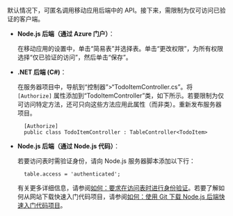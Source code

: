 
默认情况下，可匿名调用移动应用后端中的 API。接下来，需限制为仅可访问已验证的客户端。

* **Node.js 后端（通过 Azure 门户）**：

    在移动应用的设置中，单击“简易表”并选择表。单击“更改权限”，为所有权限选择“仅已验证的访问”，然后单击“保存”。
* **.NET 后端 (C#)**：

    在服务器项目中，导航到“控制器”>“TodoItemController.cs”。将 `[Authorize]` 属性添加到“TodoItemController”类，如下所示。若要限制为仅可访问特定方法，还可只向这些方法应用此属性（而非类）。重新发布服务器项目。

        [Authorize]
        public class TodoItemController : TableController<TodoItem>

* **Node.js 后端（通过 Node.js 代码）**：

    若要访问表时需验证身份，请向 Node.js 服务器脚本添加以下行：

        table.access = 'authenticated';

	有关更多详细信息，请参阅[如何：要求在访问表时进行身份验证](/documentation/articles/app-service-mobile-node-backend-how-to-use-server-sdk/#howto-tables-auth)。若要了解如何从网站下载快速入门代码项目，请参阅[如何：使用 Git 下载 Node.js 后端快速入门代码项目](/documentation/articles/app-service-mobile-node-backend-how-to-use-server-sdk/#download-quickstart)。

<!---HONumber=Mooncake_0116_2017-->